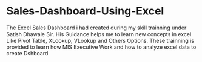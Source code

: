 # Sales-Dashboard-Using-Excel
The Excel Sales Dashboard i had created during my skill trainning under Satish Dhawale Sir. His Guidance helps me to learn new concepts in excel Like Pivot Table, XLookup, VLookup and Others Options. These trainning is provided to learn how MIS Executive Work and how to analyze excel data to create Dshboard
